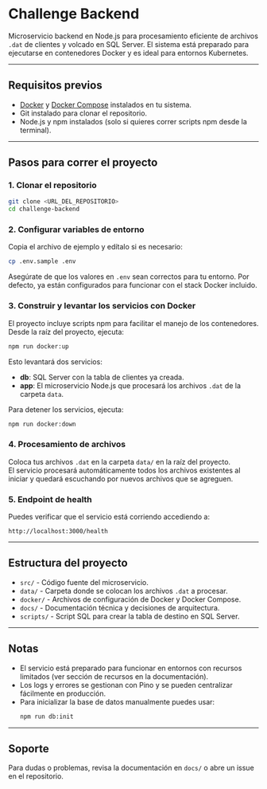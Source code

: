 # Challenge Backend

Microservicio backend en Node.js para procesamiento eficiente de archivos `.dat` de clientes y volcado en SQL Server. El sistema está preparado para ejecutarse en contenedores Docker y es ideal para entornos Kubernetes.

---

## Requisitos previos

- [Docker](https://docs.docker.com/get-docker/) y [Docker Compose](https://docs.docker.com/compose/install/) instalados en tu sistema.
- Git instalado para clonar el repositorio.
- Node.js y npm instalados (solo si quieres correr scripts npm desde la terminal).

---

## Pasos para correr el proyecto

### 1. Clonar el repositorio

```sh
git clone <URL_DEL_REPOSITORIO>
cd challenge-backend
```

### 2. Configurar variables de entorno

Copia el archivo de ejemplo y edítalo si es necesario:

```sh
cp .env.sample .env
```

Asegúrate de que los valores en `.env` sean correctos para tu entorno. Por defecto, ya están configurados para funcionar con el stack Docker incluido.

### 3. Construir y levantar los servicios con Docker

El proyecto incluye scripts npm para facilitar el manejo de los contenedores. Desde la raíz del proyecto, ejecuta:

```sh
npm run docker:up
```

Esto levantará dos servicios:
- **db**: SQL Server con la tabla de clientes ya creada.
- **app**: El microservicio Node.js que procesará los archivos `.dat` de la carpeta `data`.

Para detener los servicios, ejecuta:

```sh
npm run docker:down
```

### 4. Procesamiento de archivos

Coloca tus archivos `.dat` en la carpeta `data/` en la raíz del proyecto.  
El servicio procesará automáticamente todos los archivos existentes al iniciar y quedará escuchando por nuevos archivos que se agreguen.

### 5. Endpoint de health

Puedes verificar que el servicio está corriendo accediendo a:

```
http://localhost:3000/health
```

---

## Estructura del proyecto

- `src/` - Código fuente del microservicio.
- `data/` - Carpeta donde se colocan los archivos `.dat` a procesar.
- `docker/` - Archivos de configuración de Docker y Docker Compose.
- `docs/` - Documentación técnica y decisiones de arquitectura.
- `scripts/` - Script SQL para crear la tabla de destino en SQL Server.

---

## Notas

- El servicio está preparado para funcionar en entornos con recursos limitados (ver sección de recursos en la documentación).
- Los logs y errores se gestionan con Pino y se pueden centralizar fácilmente en producción.
- Para inicializar la base de datos manualmente puedes usar:
  ```sh
  npm run db:init
  ```

---

## Soporte

Para dudas o problemas, revisa la documentación en `docs/` o abre un issue en el repositorio.
